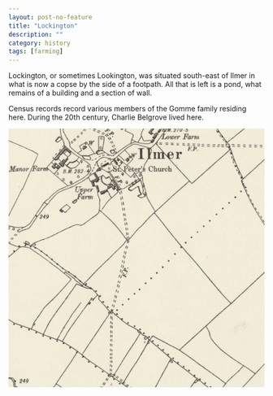 ```yaml
---
layout: post-no-feature
title: "Lockington"
description: ""
category: history
tags: [farming]
---
```


Lockington, or sometimes Lookington, was situated south-east of Ilmer in what is now a copse by the side of a footpath.
All that is left is a pond, what remains of a building and a section of wall.

Census records record various members of the Gomme family residing here. During the 20th century, Charlie Belgrove lived here.

![Lockington map](/images/lockington.png)
